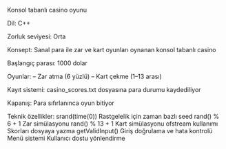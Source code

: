 Konsol tabanlı casino oyunu

Dil: C++

Zorluk seviyesi: Orta

Konsept: Sanal para ile zar ve kart oyunları oynanan konsol tabanlı casino

Başlangıç parası: 1000 dolar

Oyunlar: – Zar atma (6 yüzlü) – Kart çekme (1–13 arası)

Kayıt sistemi: casino_scores.txt dosyasına para durumu kaydediliyor

Kapanış: Para sıfırlanınca oyun bitiyor

Teknik özellikler: 
srand(time(0))	Rastgelelik için zaman bazlı seed
rand() % 6 + 1	Zar simülasyonu
rand() % 13 + 1	Kart simülasyonu
ofstream kullanımı	Skorları dosyaya yazma
getValidInput()	Giriş doğrulama ve hata kontrolü
Menü sistemi	Kullanıcı dostu yönlendirme

